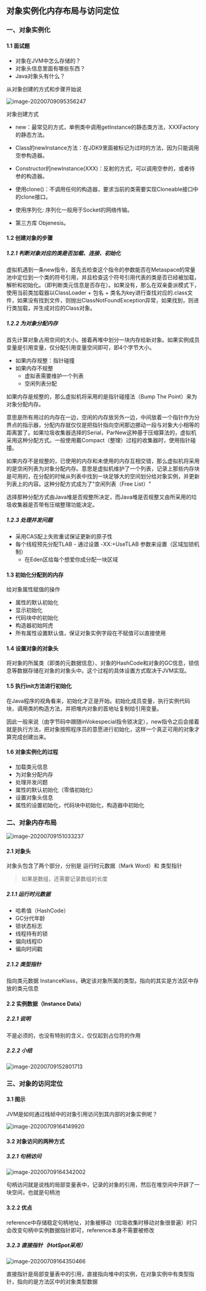 ## 对象实例化内存布局与访问定位

### 一、对象实例化

#### 1.1 面试题

- 对象在JVM中怎么存储的？
- 对象头信息里面有哪些东西？
- Java对象头有什么？

从对象创建的方式和步骤开始说

![image-20200709095356247](images/image-20200709095356247.png)

对象创建方式

- new：最常见的方式，单例类中调用getInstance的静态类方法，XXXFactory的静态方法。
- Class的newInstance方法：在JDK9里面被标记为过时的方法，因为只能调用空参构造器。

- Constructor的newInstance(XXX)：反射的方式，可以调用空参的，或者待参的构造器。
- 使用clone()：不调用任何的构造器，要求当前的类需要实现Cloneable接口中的clone接口。

- 使用序列化: 序列化一般用于Socket的网络传输。
- 第三方库 Objenesis。

#### 1.2 创建对象的步骤

##### 1.2.1 判断对象对应的类是否加载、连接、初始化

虚拟机遇到一条new指令，首先去检查这个指令的参数能否在Metaspace的常量池中定位到一个类的符号引用，并且检查这个符号引用代表的类是否已经被加载，解析和初始化。（即判断类元信息是否存在）。如果没有，那么在双亲委派模式下，使用当前类加载器以ClassLoader + 包名 + 类名为key进行查找对应的.class文件，如果没有找到文件，则抛出ClassNotFoundException异常，如果找到，则进行类加载，并生成对应的Class对象。

##### 1.2.2 为对象分配内存

首先计算对象占用空间的大小。接着再堆中划分一块内存给新对象。如果实例成员变量是引用变量，仅分配引用变量空间即可，即4个字节大小。

- 如果内存规整：指针碰撞
- 如果内存不规整
  - 虚拟表需要维护一个列表
  - 空闲列表分配

如果内存是规整的，那么虚拟机将采用的是指针碰撞法（Bump The Point）来为对象分配内存。

意思是所有用过的内存在一边，空闲的内存放另外一边，中间放着一个指针作为分界点的指示器，分配内存就仅仅是把指针指向空闲那边挪动一段与对象大小相等的距离罢了。如果垃圾收集器选择的Serial，ParNew这种基于压缩算法的，虚拟机采用这种分配方式。一般使用戴Compact（整理）过程的收集器时，使用指针碰撞。

如果内存不是规整的，已使用的内存和未使用的内存互相交错，那么虚拟机将采用的是空闲列表为对象分配内存。意思是虚拟机维护了一个列表，记录上那些内存块是可用的，在分配的时候从列表中找到一块足够大的空间划分给对象实例，并更新列表上的内容。这种分配方式成为了"空闲列表（Free List）"

选择那种分配方式由Java堆是否规整所决定，而Java堆是否规整又由所采用的垃圾收集器是否带有压缩整理功能决定。

##### 1.2.3 处理并发问题

- 采用CAS配上失败重试保证更新的原子性
- 每个线程预先分配TLAB - 通过设置 -XX:+UseTLAB 参数来设置（区域加锁机制）
  - 在Eden区给每个想爱你成分配一块区域

#### 1.3 初始化分配到的内存

给对象属性赋值的操作

- 属性的默认初始化
- 显示初始化
- 代码块中的初始化
- 构造器初始阿虎
- 所有属性设置默认值，保证对象实例字段在不赋值可以直接使用

#### 1.4 设置对象的对象头

将对象的所属类（即类的元数据信息）、对象的HashCode和对象的GC信息，锁信息等数据存储在对象的对象头中。这个过程的具体设置方式取决于JVM实现。

#### 1.5 执行init方法进行初始化

在Java程序的视角看来，初始化才正是开始。初始化成员变量，执行实例代码块，调用类的构造方法，并把堆内对象的首地址复制给引用变量。

因此一般来说（由字节码中跟随inVokespecial指令锁决定），new指令之后会接着就是执行方法，把对象按照程序员的意愿进行初始化，这样一个真正可用的对象才算完成创建出来。

#### 1.6 对象实例化的过程

- 加载类元信息
- 为对象分配内存
- 处理并发问题
- 属性的默认初始化（零值初始化）
- 设置对象头信息
- 属性的设置初始化，代码块中初始化，构造器中初始化

### 二、对象内存布局

![image-20200709151033237](images/image-20200709151033237.png)

#### 2.1 对象头

对象头包含了两个部分，分别是 运行时元数据（Mark Word）和 类型指针

> 如果是数组，还需要记录数组的长度

##### 2.1.1 运行时元数据

- 哈希值（HashCode）
- GC分代年龄
- 锁状态标志
- 线程持有的锁
- 偏向线程ID
- 偏向时间戳

##### 2.1.2 类型指针

指向类元数据 InstanceKlass，确定该对象所属的类型。指向的其实是方法区中存放的类元信息

#### 2.2 实例数据（Instance Data）

##### 2.2.1 说明

不是必须的，也没有特别的含义，仅仅起到占位符的作用

##### 2.2.2 小结

![image-20200709152801713](images/image-20200709152801713.png)

### 三、对象的访问定位

#### 3.1 图示

JVM是如何通过栈帧中的对象引用访问到其内部的对象实例呢？

![image-20200709164149920](images/image-20200709164149920.png)

#### 3.2 对象访问的两种方式

##### 3.2.1 句柄访问

![image-20200709164342002](images/image-20200709164342002.png)

句柄访问就是说栈的局部变量表中，记录的对象的引用，然后在堆空间中开辟了一块空间，也就是句柄池

####  3.2.2 优点

reference中存储稳定句柄地址，对象被移动（垃圾收集时移动对象很普遍）时只会改变句柄中实例数据指针即可，reference本身不需要被修改

#####  3.2.3 直接指针（HotSpot采用）

![image-20200709164350466](images/image-20200709164350466.png)

直接指针是局部变量表中的引用，直接指向堆中的实例，在对象实例中有类型指针，指向的是方法区中的对象类型数据









































































